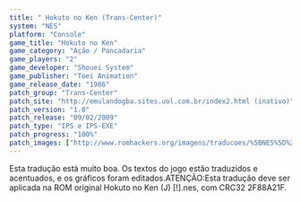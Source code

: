 ```yaml
---
title: " Hokuto no Ken (Trans-Center)"
system: "NES"
platform: "Console"
game_title: "Hokuto no Ken"
game_category: "Ação / Pancadaria"
game_players: "2"
game_developer: "Shouei System"
game_publisher: "Toei Animation"
game_release_date: "1986"
patch_group: "Trans-Center"
patch_site: "http://emulandogba.sites.uol.com.br/index2.html (inativo)"
patch_version: "1.0"
patch_release: "09/02/2009"
patch_type: "IPS e IPS-EXE"
patch_progress: "100%"
patch_images: ["http://www.romhackers.org/imagens/traducoes/%5BNES%5D%20Hokuto%20no%20Ken%20-%20Trans-Center%20-%201.png","http://www.romhackers.org/imagens/traducoes/%5BNES%5D%20Hokuto%20no%20Ken%20-%20Trans-Center%20-%202.png","http://www.romhackers.org/imagens/traducoes/%5BNES%5D%20Hokuto%20no%20Ken%20-%20Trans-Center%20-%203.png"]
---
```

Esta tradução está muito boa. Os textos do jogo estão traduzidos e acentuados, e os gráficos foram editados.ATENÇÃO:Esta tradução deve ser aplicada na ROM original Hokuto no Ken (J) [!].nes, com CRC32 2F88A21F.
